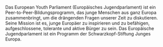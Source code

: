 Das European Youth Parliament (Europäisches Jugendparlament) ist ein Peer-to-Peer-Bildungsprogramm, das junge Menschen aus ganz Europa zusammenbringt, um die drängenden Fragen unserer Zeit zu diskutieren. Seine Mission ist es, junge Europäer zu inspirieren und zu befähigen, aufgeschlossene, tolerante und aktive Bürger zu sein. Das Europäische Jugendparlament ist ein Programm der Schwarzkopf-Stiftung Junges Europa.